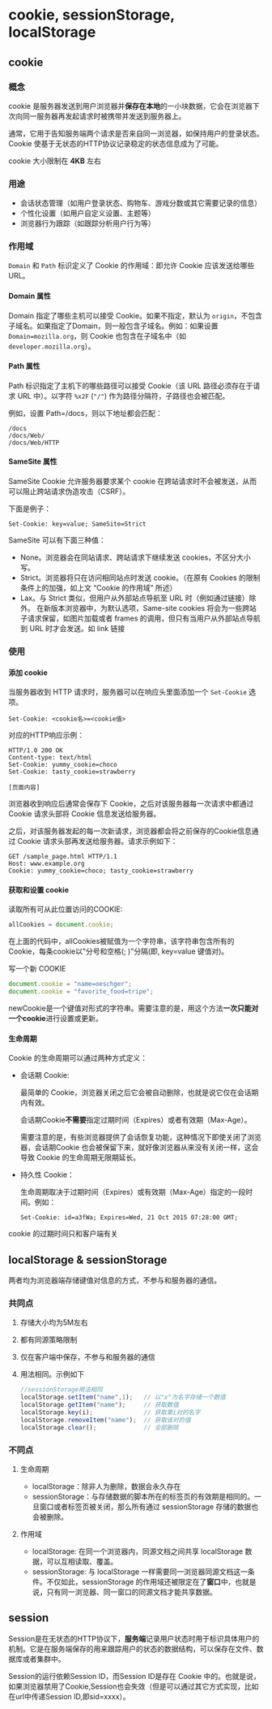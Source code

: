 # cookie, sessionStorage, localStorage

## cookie
### 概念
cookie 是服务器发送到用户浏览器并**保存在本地**的一小块数据，它会在浏览器下次向同一服务器再发起请求时被携带并发送到服务器上。

通常，它用于告知服务端两个请求是否来自同一浏览器，如保持用户的登录状态。Cookie 使基于无状态的HTTP协议记录稳定的状态信息成为了可能。

cookie 大小限制在 **4KB** 左右

### 用途
- 会话状态管理（如用户登录状态、购物车、游戏分数或其它需要记录的信息）
- 个性化设置（如用户自定义设置、主题等）
- 浏览器行为跟踪（如跟踪分析用户行为等）

### 作用域
`Domain` 和 `Path` 标识定义了 Cookie 的作用域：即允许 Cookie 应该发送给哪些 URL。

#### Domain 属性
Domain 指定了哪些主机可以接受 Cookie。如果不指定，默认为 `origin`，不包含子域名。如果指定了Domain，则一般包含子域名。例如：如果设置 `Domain=mozilla.org`，则 Cookie 也包含在子域名中（如`developer.mozilla.org`）。

#### Path 属性
Path 标识指定了主机下的哪些路径可以接受 Cookie（该 URL 路径必须存在于请求 URL 中）。以字符 `%x2F` (`"/"`) 作为路径分隔符，子路径也会被匹配。

例如，设置 Path=/docs，则以下地址都会匹配：
```
/docs
/docs/Web/
/docs/Web/HTTP
```

#### SameSite 属性
SameSite Cookie 允许服务器要求某个 cookie 在跨站请求时不会被发送，从而可以阻止跨站请求伪造攻击（CSRF）。

下面是例子：
```http
Set-Cookie: key=value; SameSite=Strict
```

SameSite 可以有下面三种值：
- None。浏览器会在同站请求、跨站请求下继续发送 cookies，不区分大小写。
- Strict。浏览器将只在访问相同站点时发送 cookie。（在原有 Cookies 的限制条件上的加强，如上文 “Cookie 的作用域” 所述）
- Lax。与 Strict 类似，但用户从外部站点导航至 URL 时（例如通过链接）除外。 在新版本浏览器中，为默认选项，Same-site cookies 将会为一些跨站子请求保留，如图片加载或者 frames 的调用，但只有当用户从外部站点导航到 URL 时才会发送。如 link 链接


### 使用
#### 添加 cookie
当服务器收到 HTTP 请求时，服务器可以在响应头里面添加一个 `Set-Cookie` 选项。
```http
Set-Cookie: <cookie名>=<cookie值>
```
对应的HTTP响应示例：
```http
HTTP/1.0 200 OK
Content-type: text/html
Set-Cookie: yummy_cookie=choco
Set-Cookie: tasty_cookie=strawberry

[页面内容]
```

浏览器收到响应后通常会保存下 Cookie，之后对该服务器每一次请求中都通过  Cookie 请求头部将 Cookie 信息发送给服务器。

之后，对该服务器发起的每一次新请求，浏览器都会将之前保存的Cookie信息通过 Cookie 请求头部再发送给服务器。请求示例如下：
```
GET /sample_page.html HTTP/1.1
Host: www.example.org
Cookie: yummy_cookie=choco; tasty_cookie=strawberry
```

#### 获取和设置 cookie
读取所有可从此位置访问的COOKIE:
```js
allCookies = document.cookie;
```
在上面的代码中，allCookies被赋值为一个字符串，该字符串包含所有的Cookie，每条cookie以"分号和空格(; )"分隔(即, key=value 键值对)。

写一个新 COOKIE
```js
document.cookie = "name=oeschger";
document.cookie = "favorite_food=tripe";
```
newCookie是一个键值对形式的字符串。需要注意的是，用这个方法**一次只能对一个cookie**进行设置或更新。

#### 生命周期
Cookie 的生命周期可以通过两种方式定义：
- 会话期 Cookie:

    最简单的 Cookie，浏览器关闭之后它会被自动删除，也就是说它仅在会话期内有效。
    
    会话期Cookie**不需要**指定过期时间（Expires）或者有效期（Max-Age）。
    
    需要注意的是，有些浏览器提供了会话恢复功能，这种情况下即使关闭了浏览器，会话期Cookie 也会被保留下来，就好像浏览器从来没有关闭一样，这会导致 Cookie 的生命周期无限期延长。

- 持久性 Cookie： 
    
    生命周期取决于过期时间（Expires）或有效期（Max-Age）指定的一段时间。例如：
    ```
    Set-Cookie: id=a3fWa; Expires=Wed, 21 Oct 2015 07:28:00 GMT;
    ```

cookie 的过期时间只和客户端有关

## localStorage & sessionStorage
两者均为浏览器端存储键值对信息的方式，不参与和服务器的通信。

### 共同点
1. 存储大小均为5M左右
2. 都有同源策略限制
3. 仅在客户端中保存，不参与和服务器的通信
4. 用法相同。示例如下

    ```js
    //sessionStorage用法相同
    localStorage.setItem("name",1);   // 以"x"为名字存储一个数值
    localStorage.getItem("name");     // 获取数值
    localStorage.key(i);              // 获取第i对的名字
    localStorage.removeItem("name");  // 获取该对的值
    localStorage.clear();             // 全部删除
    ```

### 不同点
1. 生命周期

    - localStorage：除非人为删除，数据会永久存在
    - sessionStorage：与存储数据的脚本所在的标签页的有效期是相同的。一旦窗口或者标签页被关闭，那么所有通过 sessionStorage 存储的数据也会被删除。

2. 作用域

    - localStorage: 在同一个浏览器内，同源文档之间共享 localStorage 数据，可以互相读取、覆盖。
    - sessionStorage: 与 localStorage 一样需要同一浏览器同源文档这一条件。不仅如此，sessionStorage 的作用域还被限定在了**窗口**中，也就是说，只有同一浏览器、同一窗口的同源文档才能共享数据。

## session
Session是在无状态的HTTP协议下，**服务端**记录用户状态时用于标识具体用户的机制。它是在服务端保存的用来跟踪用户的状态的数据结构，可以保存在文件、数据库或者集群中。

Session的运行依赖Session ID，而Session ID是存在 Cookie 中的。也就是说，如果浏览器禁用了Cookie,Session也会失效（但是可以通过其它方式实现，比如在url中传递Session ID,即sid=xxxx）。